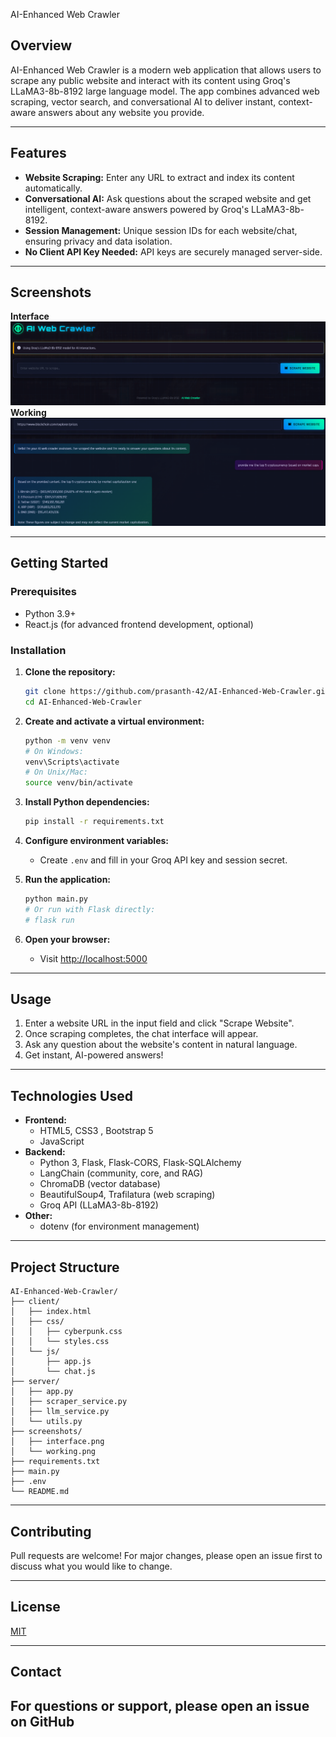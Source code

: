 AI-Enhanced Web Crawler


## Overview
AI-Enhanced Web Crawler is a modern  web application that allows users to scrape any public website and interact with its content using Groq's LLaMA3-8b-8192 large language model. The app combines advanced web scraping, vector search, and conversational AI to deliver instant, context-aware answers about any website you provide.

---

## Features
- **Website Scraping:** Enter any URL to extract and index its content automatically.
- **Conversational AI:** Ask questions about the scraped website and get intelligent, context-aware answers powered by Groq's LLaMA3-8b-8192.
- **Session Management:** Unique session IDs for each website/chat, ensuring privacy and data isolation.
- **No Client API Key Needed:** API keys are securely managed server-side.

---

## Screenshots
 **Interface**
![Interface](screenshots/interface.png)
**Working**
![Working Example](screenshots/working.png)

---

## Getting Started

### Prerequisites
- Python 3.9+
- React.js (for advanced frontend development, optional)

### Installation
1. **Clone the repository:**
   ```bash
   git clone https://github.com/prasanth-42/AI-Enhanced-Web-Crawler.git
   cd AI-Enhanced-Web-Crawler
   ```
2. **Create and activate a virtual environment:**
   ```bash
   python -m venv venv
   # On Windows:
   venv\Scripts\activate
   # On Unix/Mac:
   source venv/bin/activate
   ```
3. **Install Python dependencies:**
   ```bash
   pip install -r requirements.txt
   ```
4. **Configure environment variables:**
   - Create `.env` and fill in your Groq API key and session secret.
   
5. **Run the application:**
   ```bash
   python main.py
   # Or run with Flask directly:
   # flask run
   ```
6. **Open your browser:**
   - Visit [http://localhost:5000](http://localhost:5000)

---

## Usage
1. Enter a website URL in the input field and click "Scrape Website".
2. Once scraping completes, the chat interface will appear.
3. Ask any question about the website's content in natural language.
4. Get instant, AI-powered answers!

---

## Technologies Used
- **Frontend:**
  - HTML5, CSS3 , Bootstrap 5
  - JavaScript
- **Backend:**
  - Python 3, Flask, Flask-CORS, Flask-SQLAlchemy
  - LangChain (community, core, and RAG)
  - ChromaDB (vector database)
  - BeautifulSoup4, Trafilatura (web scraping)
  - Groq API (LLaMA3-8b-8192)
- **Other:**
  - dotenv (for environment management)

---

## Project Structure
```
AI-Enhanced-Web-Crawler/
├── client/
│   ├── index.html
│   ├── css/
│   │   ├── cyberpunk.css
│   │   └── styles.css
│   └── js/
│       ├── app.js
│       └── chat.js
├── server/
│   ├── app.py
│   ├── scraper_service.py
│   ├── llm_service.py
│   └── utils.py
├── screenshots/
│   ├── interface.png
│   └── working.png
├── requirements.txt
├── main.py
├── .env
└── README.md
```

---

## Contributing
Pull requests are welcome! For major changes, please open an issue first to discuss what you would like to change.

---

## License
[MIT](LICENSE)

---

## Contact
For questions or support, please open an issue on GitHub
---

